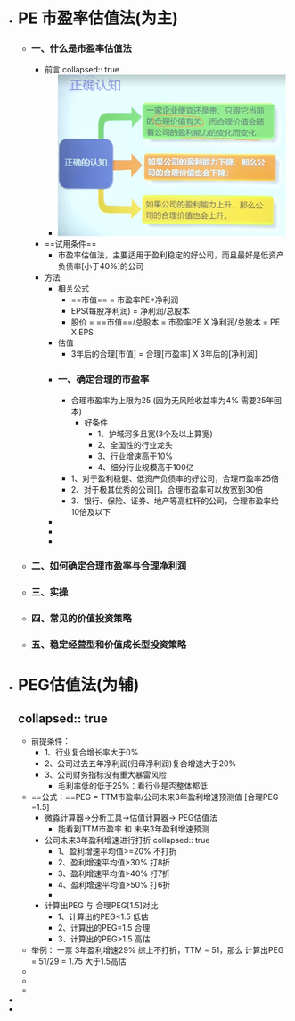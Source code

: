 - # PE 市盈率估值法(为主)
	- ### 一、什么是市盈率估值法
		- 前言
		  collapsed:: true
			- ![image.png](../assets/image_1647752945545_0.png)
		- ==试用条件==
			- 市盈率估值法，主要适用于盈利稳定的好公司，而且最好是低资产负债率[小于40%]的公司
		- 方法
			- 相关公式
				- ==市值== = 市盈率PE*净利润
				- EPS(每股净利润) = 净利润/总股本
				- 股价 = ==市值==/总股本  = 市盈率PE X 净利润/总股本 = PE X EPS
			- 估值
				- 3年后的合理[市值] = 合理[市盈率] X 3年后的[净利润]
			- ### 一、确定合理的市盈率
				- 合理市盈率为上限为25  (因为无风险收益率为4%  需要25年回本)
					- 好条件
						- 1、护城河多且宽(3个及以上算宽)
						- 2、全国性的行业龙头
						- 3、行业增速高于10%
						- 4、细分行业规模高于100亿
				- 1、对于盈利稳健、低资产负债率的好公司，合理市盈率25倍
				- 2、对于极其优秀的公司[]，合理市盈率可以放宽到30倍
				- 3、银行、保险、证券、地产等高杠杆的公司，合理市盈率给10倍及以下
			-
			-
			-
	- ### 二、如何确定合理市盈率与合理净利润
	- ### 三、实操
	- ### 四、常见的价值投资策略
	- ### 五、稳定经营型和价值成长型投资策略
- # PEG估值法(为辅)
  collapsed:: true
	-
	- 前提条件：
		- 1、行业复合增长率大于0%
		- 2、公司过去五年净利润(归母净利润)复合增速大于20%
		- 3、公司财务指标没有重大暴雷风险
			- 毛利率低的低于25%：看行业是否整体都低
	- ==公式：==PEG = TTM市盈率/公司未来3年盈利增速预测值 [合理PEG =1.5]
		- 微淼计算器->分析工具->估值计算器-> PEG估值法
			- 能看到TTM市盈率 和 未来3年盈利增速预测
		- 公司未来3年盈利增速进行打折
		  collapsed:: true
			- 1、盈利增速平均值>=20%    不打折
			- 2、盈利增速平均值>30%     打8折
			- 3、盈利增速平均值>40%     打7折
			- 4、盈利增速平均值>50%     打6折
			-
		- 计算出PEG 与 合理PEG[1.5]对比
			- 1、计算出的PEG<1.5    低估
			- 2、计算出的PEG=1.5    合理
			- 3、计算出的PEG>1.5    高估
	- 举例： 一票 3年盈利增速29% 综上不打折，TTM = 51，那么 计算出PEG = 51/29 = 1.75 大于1.5高估
	-
	-
	-
-
-